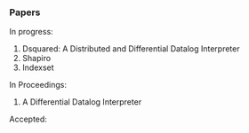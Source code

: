 ### Papers

In progress:
1. Dsquared: A Distributed and Differential Datalog Interpreter
2. Shapiro
3. Indexset

In Proceedings:
1. A Differential Datalog Interpreter

Accepted: